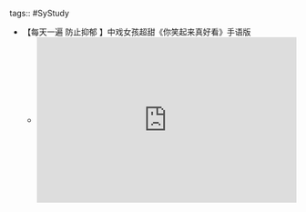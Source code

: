 tags:: #SyStudy

- 【每天一遍 防止抑郁 】中戏女孩超甜《你笑起来真好看》手语版
	- <div style="position: relative; padding: 30% 45%;">
	  - <iframe style="position: absolute; width: 100%; height: 100%; left: 0; top: 0;" src="https://player.bilibili.com/player.html?aid=328262122&bvid=BV1TA411q75f&cid=194880352&page=1&as_wide=1&high_quality=1&danmaku=0" frameborder="no" scrolling="no">
	  - </iframe>
	  - </div>